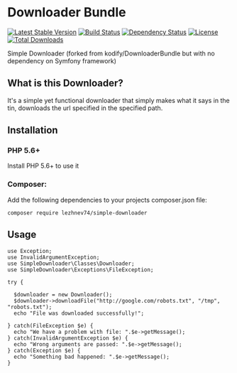Downloader Bundle
================

[![Latest Stable Version](https://poser.pugx.org/lezhnev74/simple-downloader/v/stable)](https://packagist.org/packages/lezhnev74/simple-downloader)
[![Build Status](https://travis-ci.org/lezhnev74/SimpleDownloader.svg?branch=master)](https://travis-ci.org/lezhnev74/SimpleDownloader)
[![Dependency Status](https://www.versioneye.com/user/projects/5681997ceb4f47003c0008f3/badge.svg?style=flat)](https://www.versioneye.com/user/projects/5681997ceb4f47003c0008f3)
[![License](https://poser.pugx.org/lezhnev74/simple-downloader/license)](https://packagist.org/packages/lezhnev74/simple-downloader)
[![Total Downloads](https://poser.pugx.org/lezhnev74/simple-downloader/downloads)](https://packagist.org/packages/lezhnev74/simple-downloader)

Simple Downloader
(forked from kodify/DownloaderBundle but with no dependency on Symfony framework)

What is this Downloader?
------------------------
It's a simple yet functional downloader that simply makes what it says in the tin, downloads the url
specified in the specified path.

Installation
------------
### PHP 5.6+

Install PHP 5.6+ to use it

### Composer:

Add the following dependencies to your projects composer.json file:
      
    composer require lezhnev74/simple-downloader 
      
      
Usage
------------

    use Exception;
    use InvalidArgumentException;
    use SimpleDownloader\Classes\Downloader;
    use SimpleDownloader\Exceptions\FileException;            
    
    try {
      
      $downloader = new Downloader();
      $downloader->downloadFile("http://google.com/robots.txt", "/tmp", "robots.txt");
      echo "File was downloaded successfully!";
      
    } catch(FileException $e) {
      echo "We have a problem with file: ".$e->getMessage();
    } catch(InvalidArgumentException $e) {
      echo "Wrong arguments are passed: ".$e->getMessage();
    } catch(Exception $e) {
      echo "Something bad happened: ".$e->getMessage();
    }

      
    
